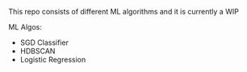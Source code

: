 This repo consists of different ML algorithms and it is currently a WIP

ML Algos:
- SGD Classifier
- HDBSCAN
- Logistic Regression
